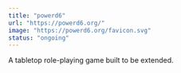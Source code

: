 ```yaml
---
title: "powerd6"
url: "https://powerd6.org/"
image: "https://powerd6.org/favicon.svg"
status: "ongoing"
---
```

A tabletop role-playing game built to be extended.
